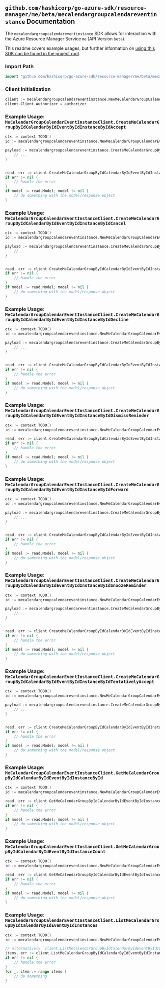 
## `github.com/hashicorp/go-azure-sdk/resource-manager/me/beta/mecalendargroupcalendareventinstance` Documentation

The `mecalendargroupcalendareventinstance` SDK allows for interaction with the Azure Resource Manager Service `me` (API Version `beta`).

This readme covers example usages, but further information on [using this SDK can be found in the project root](https://github.com/hashicorp/go-azure-sdk/tree/main/docs).

### Import Path

```go
import "github.com/hashicorp/go-azure-sdk/resource-manager/me/beta/mecalendargroupcalendareventinstance"
```


### Client Initialization

```go
client := mecalendargroupcalendareventinstance.NewMeCalendarGroupCalendarEventInstanceClientWithBaseURI("https://management.azure.com")
client.Client.Authorizer = authorizer
```


### Example Usage: `MeCalendarGroupCalendarEventInstanceClient.CreateMeCalendarGroupByIdCalendarByIdEventByIdInstanceByIdAccept`

```go
ctx := context.TODO()
id := mecalendargroupcalendareventinstance.NewMeCalendarGroupCalendarEventInstanceID("calendarGroupIdValue", "calendarIdValue", "eventIdValue", "eventId1Value")

payload := mecalendargroupcalendareventinstance.CreateMeCalendarGroupByIdCalendarByIdEventByIdInstanceByIdAcceptRequest{
	// ...
}


read, err := client.CreateMeCalendarGroupByIdCalendarByIdEventByIdInstanceByIdAccept(ctx, id, payload)
if err != nil {
	// handle the error
}
if model := read.Model; model != nil {
	// do something with the model/response object
}
```


### Example Usage: `MeCalendarGroupCalendarEventInstanceClient.CreateMeCalendarGroupByIdCalendarByIdEventByIdInstanceByIdCancel`

```go
ctx := context.TODO()
id := mecalendargroupcalendareventinstance.NewMeCalendarGroupCalendarEventInstanceID("calendarGroupIdValue", "calendarIdValue", "eventIdValue", "eventId1Value")

payload := mecalendargroupcalendareventinstance.CreateMeCalendarGroupByIdCalendarByIdEventByIdInstanceByIdCancelRequest{
	// ...
}


read, err := client.CreateMeCalendarGroupByIdCalendarByIdEventByIdInstanceByIdCancel(ctx, id, payload)
if err != nil {
	// handle the error
}
if model := read.Model; model != nil {
	// do something with the model/response object
}
```


### Example Usage: `MeCalendarGroupCalendarEventInstanceClient.CreateMeCalendarGroupByIdCalendarByIdEventByIdInstanceByIdDecline`

```go
ctx := context.TODO()
id := mecalendargroupcalendareventinstance.NewMeCalendarGroupCalendarEventInstanceID("calendarGroupIdValue", "calendarIdValue", "eventIdValue", "eventId1Value")

payload := mecalendargroupcalendareventinstance.CreateMeCalendarGroupByIdCalendarByIdEventByIdInstanceByIdDeclineRequest{
	// ...
}


read, err := client.CreateMeCalendarGroupByIdCalendarByIdEventByIdInstanceByIdDecline(ctx, id, payload)
if err != nil {
	// handle the error
}
if model := read.Model; model != nil {
	// do something with the model/response object
}
```


### Example Usage: `MeCalendarGroupCalendarEventInstanceClient.CreateMeCalendarGroupByIdCalendarByIdEventByIdInstanceByIdDismissReminder`

```go
ctx := context.TODO()
id := mecalendargroupcalendareventinstance.NewMeCalendarGroupCalendarEventInstanceID("calendarGroupIdValue", "calendarIdValue", "eventIdValue", "eventId1Value")

read, err := client.CreateMeCalendarGroupByIdCalendarByIdEventByIdInstanceByIdDismissReminder(ctx, id)
if err != nil {
	// handle the error
}
if model := read.Model; model != nil {
	// do something with the model/response object
}
```


### Example Usage: `MeCalendarGroupCalendarEventInstanceClient.CreateMeCalendarGroupByIdCalendarByIdEventByIdInstanceByIdForward`

```go
ctx := context.TODO()
id := mecalendargroupcalendareventinstance.NewMeCalendarGroupCalendarEventInstanceID("calendarGroupIdValue", "calendarIdValue", "eventIdValue", "eventId1Value")

payload := mecalendargroupcalendareventinstance.CreateMeCalendarGroupByIdCalendarByIdEventByIdInstanceByIdForwardRequest{
	// ...
}


read, err := client.CreateMeCalendarGroupByIdCalendarByIdEventByIdInstanceByIdForward(ctx, id, payload)
if err != nil {
	// handle the error
}
if model := read.Model; model != nil {
	// do something with the model/response object
}
```


### Example Usage: `MeCalendarGroupCalendarEventInstanceClient.CreateMeCalendarGroupByIdCalendarByIdEventByIdInstanceByIdSnoozeReminder`

```go
ctx := context.TODO()
id := mecalendargroupcalendareventinstance.NewMeCalendarGroupCalendarEventInstanceID("calendarGroupIdValue", "calendarIdValue", "eventIdValue", "eventId1Value")

payload := mecalendargroupcalendareventinstance.CreateMeCalendarGroupByIdCalendarByIdEventByIdInstanceByIdSnoozeReminderRequest{
	// ...
}


read, err := client.CreateMeCalendarGroupByIdCalendarByIdEventByIdInstanceByIdSnoozeReminder(ctx, id, payload)
if err != nil {
	// handle the error
}
if model := read.Model; model != nil {
	// do something with the model/response object
}
```


### Example Usage: `MeCalendarGroupCalendarEventInstanceClient.CreateMeCalendarGroupByIdCalendarByIdEventByIdInstanceByIdTentativelyAccept`

```go
ctx := context.TODO()
id := mecalendargroupcalendareventinstance.NewMeCalendarGroupCalendarEventInstanceID("calendarGroupIdValue", "calendarIdValue", "eventIdValue", "eventId1Value")

payload := mecalendargroupcalendareventinstance.CreateMeCalendarGroupByIdCalendarByIdEventByIdInstanceByIdTentativelyAcceptRequest{
	// ...
}


read, err := client.CreateMeCalendarGroupByIdCalendarByIdEventByIdInstanceByIdTentativelyAccept(ctx, id, payload)
if err != nil {
	// handle the error
}
if model := read.Model; model != nil {
	// do something with the model/response object
}
```


### Example Usage: `MeCalendarGroupCalendarEventInstanceClient.GetMeCalendarGroupByIdCalendarByIdEventByIdInstanceById`

```go
ctx := context.TODO()
id := mecalendargroupcalendareventinstance.NewMeCalendarGroupCalendarEventInstanceID("calendarGroupIdValue", "calendarIdValue", "eventIdValue", "eventId1Value")

read, err := client.GetMeCalendarGroupByIdCalendarByIdEventByIdInstanceById(ctx, id)
if err != nil {
	// handle the error
}
if model := read.Model; model != nil {
	// do something with the model/response object
}
```


### Example Usage: `MeCalendarGroupCalendarEventInstanceClient.GetMeCalendarGroupByIdCalendarByIdEventByIdInstanceCount`

```go
ctx := context.TODO()
id := mecalendargroupcalendareventinstance.NewMeCalendarGroupCalendarEventID("calendarGroupIdValue", "calendarIdValue", "eventIdValue")

read, err := client.GetMeCalendarGroupByIdCalendarByIdEventByIdInstanceCount(ctx, id)
if err != nil {
	// handle the error
}
if model := read.Model; model != nil {
	// do something with the model/response object
}
```


### Example Usage: `MeCalendarGroupCalendarEventInstanceClient.ListMeCalendarGroupByIdCalendarByIdEventByIdInstances`

```go
ctx := context.TODO()
id := mecalendargroupcalendareventinstance.NewMeCalendarGroupCalendarEventID("calendarGroupIdValue", "calendarIdValue", "eventIdValue")

// alternatively `client.ListMeCalendarGroupByIdCalendarByIdEventByIdInstances(ctx, id)` can be used to do batched pagination
items, err := client.ListMeCalendarGroupByIdCalendarByIdEventByIdInstancesComplete(ctx, id)
if err != nil {
	// handle the error
}
for _, item := range items {
	// do something
}
```
